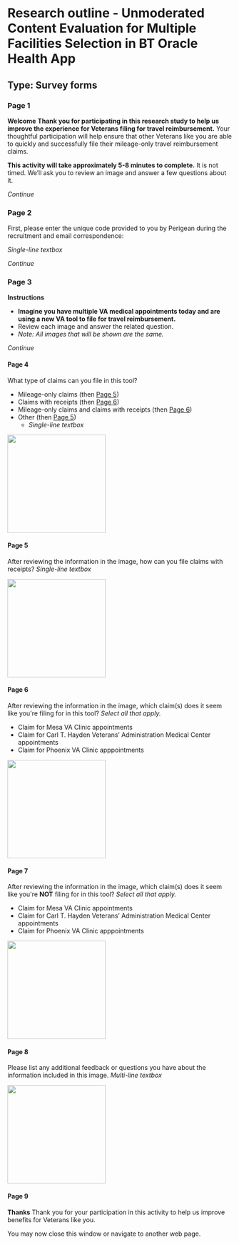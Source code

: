 # Research outline - Unmoderated Content Evaluation for Multiple Facilities Selection in BT Oracle Health App

## Type: Survey forms 

### Page 1 

**Welcome**
**Thank you for participating in this research study to help us improve the experience for Veterans filing for travel reimbursement.** Your thoughtful participation will help ensure that other Veterans like you are able to quickly and successfully file their mileage-only travel reimbursement claims.

**This activity will take approximately 5-8 minutes to complete.** It is not timed. We’ll ask you to review an image and answer a few questions about it.

_Continue_

### Page 2

First, please enter the unique code provided to you by Perigean during the recruitment and email correspondence:

_Single-line textbox_

_Continue_

### Page 3 

**Instructions**
- **Imagine you have multiple VA medical appointments today and are using a new VA tool to file for travel reimbursement.**
- Review each image and answer the related question.
- _Note: All images that will be shown are the same._

_Continue_

#### Page 4

What type of claims can you file in this tool?
- Mileage-only claims (then [Page 5](#page-5))
- Claims with receipts (then [Page 6](#page-6))
- Mileage-only claims and claims with receipts (then [Page 6](#page-6))
- Other (then [Page 5](#page-5))
    - _Single-line textbox_
 
 <img width="220" alt="" src="https://github.com/department-of-veterans-affairs/va.gov-team/assets/101129355/6906e41b-b9ac-4ce9-a586-84e72d91bbec">

 #### Page 5

After reviewing the information in the image, how can you file claims with receipts?
_Single-line textbox_

 <img width="220" alt="" src="https://github.com/department-of-veterans-affairs/va.gov-team/assets/101129355/6906e41b-b9ac-4ce9-a586-84e72d91bbec">

#### Page 6

After reviewing the information in the image, which claim(s) does it seem like you're filing for in this tool?
_Select all that apply._

- Claim for Mesa VA Clinic appointments
- Claim for Carl T. Hayden Veterans’ Administration Medical Center appointments
- Claim for Phoenix VA Clinic apppointments

 <img width="220" alt="" src="https://github.com/department-of-veterans-affairs/va.gov-team/assets/101129355/6906e41b-b9ac-4ce9-a586-84e72d91bbec">

#### Page 7

After reviewing the information in the image, which claim(s) does it seem like you're **NOT** filing for in this tool?
_Select all that apply._

- Claim for Mesa VA Clinic appointments
- Claim for Carl T. Hayden Veterans’ Administration Medical Center appointments
- Claim for Phoenix VA Clinic apppointments

 <img width="220" alt="" src="https://github.com/department-of-veterans-affairs/va.gov-team/assets/101129355/6906e41b-b9ac-4ce9-a586-84e72d91bbec">

#### Page 8

Please list any additional feedback or questions you have about the information included in this image.
_Multi-line textbox_

 <img width="220" alt="" src="https://github.com/department-of-veterans-affairs/va.gov-team/assets/101129355/6906e41b-b9ac-4ce9-a586-84e72d91bbec">

#### Page 9 

**Thanks**
Thank you for your participation in this activity to help us improve benefits for Veterans like you.

You may now close this window or navigate to another web page.



 

